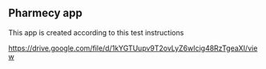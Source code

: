 ## Pharmecy app

This app is created according to this test instructions

https://drive.google.com/file/d/1kYGTUupv9T2ovLyZ6wIcig48RzTgeaXI/view
